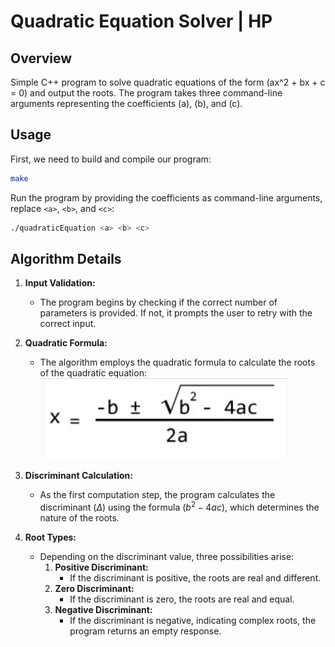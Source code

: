 # **Quadratic Equation Solver | HP**

## Overview

Simple C++ program to solve quadratic equations of the form \(ax^2 + bx + c = 0\) and output the roots. The program takes three command-line arguments representing the coefficients \(a\), \(b\), and \(c\).

## Usage

First, we need to build and compile our program:

```bash
make
```

Run the program by providing the coefficients as command-line arguments, replace `<a>`, `<b>`, and `<c>`:

```bash
./quadraticEquation <a> <b> <c> 
```

## Algorithm Details

1. **Input Validation:**
   - The program begins by checking if the correct number of parameters is provided. If not, it prompts the user to retry with the correct input.

2. **Quadratic Formula:**
   - The algorithm employs the quadratic formula to calculate the roots of the quadratic equation: ![Quadratic Formula](./assets/image.png)

3. **Discriminant Calculation:**
   - As the first computation step, the program calculates the discriminant ($\Delta$) using the formula $(b^2 - 4ac)$, which determines the nature of the roots.

4. **Root Types:**
   - Depending on the discriminant value, three possibilities arise:
     1. **Positive Discriminant:**
        - If the discriminant is positive, the roots are real and different.
     2. **Zero Discriminant:**
        - If the discriminant is zero, the roots are real and equal.
     3. **Negative Discriminant:**
        - If the discriminant is negative, indicating complex roots, the program returns an empty response.